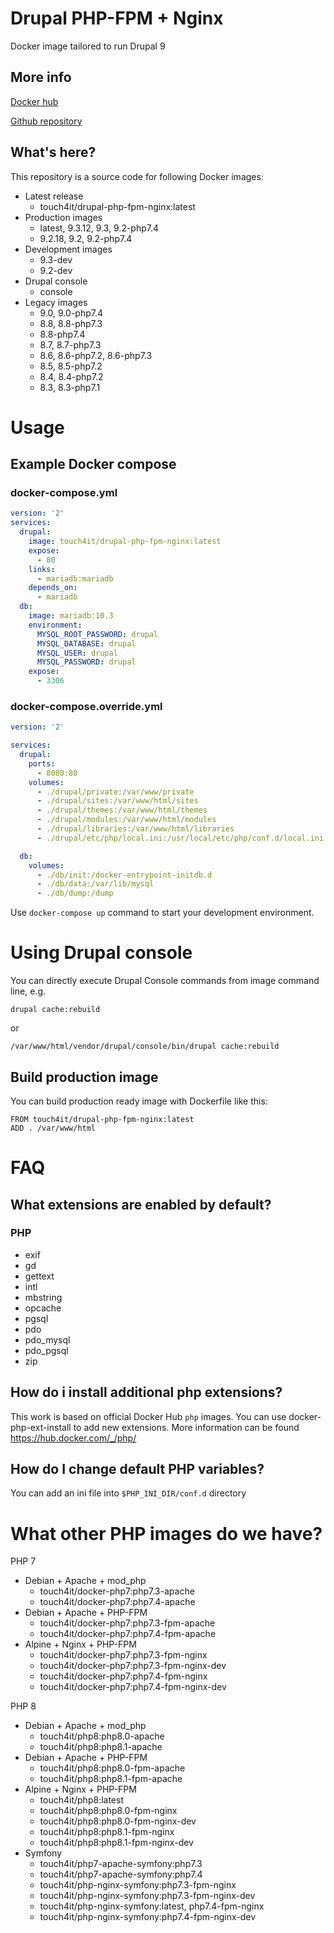# Drupal PHP-FPM + Nginx

Docker image tailored to run Drupal 9

## More info

[Docker hub](https://hub.docker.com/r/touch4it/drupal-php-fpm-nginx)

[Github repository](https://github.com/touch4it/docker-php7)

## What's here?

This repository is a source code for following Docker images:

* Latest release
  * touch4it/drupal-php-fpm-nginx:latest
* Production images
  * latest, 9.3.12, 9.3, 9.2-php7.4
  * 9.2.18, 9.2, 9.2-php7.4
* Development images
  * 9.3-dev
  * 9.2-dev
* Drupal console
  * console
* Legacy images
  * 9.0, 9.0-php7.4
  * 8.8, 8.8-php7.3
  * 8.8-php7.4
  * 8.7, 8.7-php7.3
  * 8.6, 8.6-php7.2, 8.6-php7.3
  * 8.5, 8.5-php7.2
  * 8.4, 8.4-php7.2
  * 8.3, 8.3-php7.1

# Usage

## Example Docker compose

### docker-compose.yml

```yaml
version: '2'
services:
  drupal:
    image: touch4it/drupal-php-fpm-nginx:latest
    expose:
      - 80
    links:
      - mariadb:mariadb
    depends_on:
      - mariadb
  db:
    image: mariadb:10.3
    environment:
      MYSQL_ROOT_PASSWORD: drupal
      MYSQL_DATABASE: drupal
      MYSQL_USER: drupal
      MYSQL_PASSWORD: drupal
    expose:
      - 3306
```

### docker-compose.override.yml

```yaml
version: '2'

services:
  drupal:
    ports:
      - 8080:80
    volumes:
      - ./drupal/private:/var/www/private
      - ./drupal/sites:/var/www/html/sites
      - ./drupal/themes:/var/www/html/themes
      - ./drupal/modules:/var/www/html/modules
      - ./drupal/libraries:/var/www/html/libraries
      - ./drupal/etc/php/local.ini:/usr/local/etc/php/conf.d/local.ini

  db:
    volumes:
      - ./db/init:/docker-entrypoint-initdb.d
      - ./db/data:/var/lib/mysql
      - ./db/dump:/dump
```

Use `docker-compose up` command to start your development environment.

# Using Drupal console

You can directly execute Drupal Console commands from image command line, e.g.

```
drupal cache:rebuild
```

or

```
/var/www/html/vendor/drupal/console/bin/drupal cache:rebuild
```

## Build production image

You can build production ready image with Dockerfile like this:

```
FROM touch4it/drupal-php-fpm-nginx:latest
ADD . /var/www/html
```

# FAQ

## What extensions are enabled by default?

### PHP

*   exif
*   gd
*   gettext
*   intl
*   mbstring
*   opcache
*   pgsql
*   pdo
*   pdo_mysql
*   pdo_pgsql
*   zip

## How do i install additional php extensions?

This work is based on official Docker Hub `php` images. You can use docker-php-ext-install to add new extensions. More information can be found https://hub.docker.com/_/php/

## How do I change default PHP variables?

You can add an ini file into `$PHP_INI_DIR/conf.d` directory

# What other PHP images do we have?

PHP 7

* Debian + Apache + mod_php
  * touch4it/docker-php7:php7.3-apache
  * touch4it/docker-php7:php7.4-apache
* Debian + Apache + PHP-FPM
  * touch4it/docker-php7:php7.3-fpm-apache
  * touch4it/docker-php7:php7.4-fpm-apache
* Alpine + Nginx + PHP-FPM
  * touch4it/docker-php7:php7.3-fpm-nginx
  * touch4it/docker-php7:php7.3-fpm-nginx-dev
  * touch4it/docker-php7:php7.4-fpm-nginx
  * touch4it/docker-php7:php7.4-fpm-nginx-dev

PHP 8

* Debian + Apache + mod_php
  * touch4it/php8:php8.0-apache
  * touch4it/php8:php8.1-apache
* Debian + Apache + PHP-FPM
  * touch4it/php8:php8.0-fpm-apache
  * touch4it/php8:php8.1-fpm-apache
* Alpine + Nginx + PHP-FPM
  * touch4it/php8:latest
  * touch4it/php8:php8.0-fpm-nginx
  * touch4it/php8:php8.0-fpm-nginx-dev
  * touch4it/php8:php8.1-fpm-nginx
  * touch4it/php8:php8.1-fpm-nginx-dev
* Symfony
  * touch4it/php7-apache-symfony:php7.3
  * touch4it/php7-apache-symfony:php7.4
  * touch4it/php-nginx-symfony:php7.3-fpm-nginx
  * touch4it/php-nginx-symfony:php7.3-fpm-nginx-dev
  * touch4it/php-nginx-symfony:latest, php7.4-fpm-nginx
  * touch4it/php-nginx-symfony:php7.4-fpm-nginx-dev
